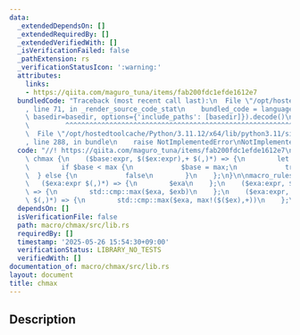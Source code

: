 ```yaml
---
data:
  _extendedDependsOn: []
  _extendedRequiredBy: []
  _extendedVerifiedWith: []
  _isVerificationFailed: false
  _pathExtension: rs
  _verificationStatusIcon: ':warning:'
  attributes:
    links:
    - https://qiita.com/maguro_tuna/items/fab200fdc1efde1612e7
  bundledCode: "Traceback (most recent call last):\n  File \"/opt/hostedtoolcache/Python/3.11.12/x64/lib/python3.11/site-packages/onlinejudge_verify/documentation/build.py\"\
    , line 71, in _render_source_code_stat\n    bundled_code = language.bundle(stat.path,\
    \ basedir=basedir, options={'include_paths': [basedir]}).decode()\n          \
    \         ^^^^^^^^^^^^^^^^^^^^^^^^^^^^^^^^^^^^^^^^^^^^^^^^^^^^^^^^^^^^^^^^^^^^^^^^^^^^^^^^^\n\
    \  File \"/opt/hostedtoolcache/Python/3.11.12/x64/lib/python3.11/site-packages/onlinejudge_verify/languages/rust.py\"\
    , line 288, in bundle\n    raise NotImplementedError\nNotImplementedError\n"
  code: "//! https://qiita.com/maguro_tuna/items/fab200fdc1efde1612e7\n\nmacro_rules!\
    \ chmax {\n    ($base:expr, $($ex:expr),+ $(,)*) => {\n        let max = max!($($ex),+);\n\
    \        if $base < max {\n            $base = max;\n            true\n      \
    \  } else {\n            false\n        }\n    };\n}\n\nmacro_rules! max {\n \
    \   ($exa:expr $(,)*) => {\n        $exa\n    };\n    ($exa:expr, $exb:expr $(,)*)\
    \ => {\n        std::cmp::max($exa, $exb)\n    };\n    ($exa:expr, $($ex:expr),+\
    \ $(,)*) => {\n        std::cmp::max($exa, max!($($ex),+))\n    };\n}\n"
  dependsOn: []
  isVerificationFile: false
  path: macro/chmax/src/lib.rs
  requiredBy: []
  timestamp: '2025-05-26 15:54:30+09:00'
  verificationStatus: LIBRARY_NO_TESTS
  verifiedWith: []
documentation_of: macro/chmax/src/lib.rs
layout: document
title: chmax
---
```


## Description
